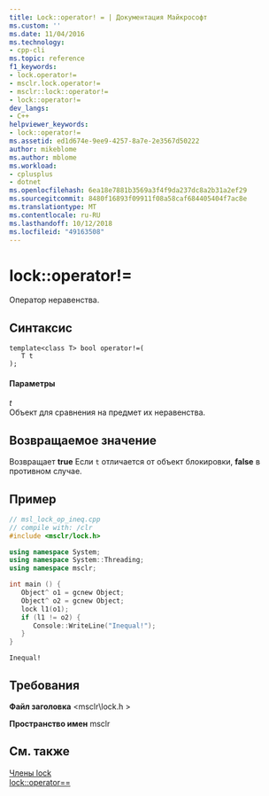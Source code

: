 ```yaml
---
title: Lock::operator! = | Документация Майкрософт
ms.custom: ''
ms.date: 11/04/2016
ms.technology:
- cpp-cli
ms.topic: reference
f1_keywords:
- lock.operator!=
- msclr.lock.operator!=
- msclr::lock::operator!=
- lock::operator!=
dev_langs:
- C++
helpviewer_keywords:
- lock::operator!=
ms.assetid: ed1d674e-9ee9-4257-8a7e-2e3567d50222
author: mikeblome
ms.author: mblome
ms.workload:
- cplusplus
- dotnet
ms.openlocfilehash: 6ea18e7881b3569a3f4f9da237dc8a2b31a2ef29
ms.sourcegitcommit: 8480f16893f09911f08a58caf684405404f7ac8e
ms.translationtype: MT
ms.contentlocale: ru-RU
ms.lasthandoff: 10/12/2018
ms.locfileid: "49163508"
---
```

# <a name="lockoperator"></a>lock::operator!=

Оператор неравенства.

## <a name="syntax"></a>Синтаксис

```
template<class T> bool operator!=(
   T t
);
```

#### <a name="parameters"></a>Параметры

*t*<br/>
Объект для сравнения на предмет их неравенства.

## <a name="return-value"></a>Возвращаемое значение

Возвращает **true** Если `t` отличается от объект блокировки, **false** в противном случае.

## <a name="example"></a>Пример

```cpp
// msl_lock_op_ineq.cpp
// compile with: /clr
#include <msclr/lock.h>

using namespace System;
using namespace System::Threading;
using namespace msclr;

int main () {
   Object^ o1 = gcnew Object;
   Object^ o2 = gcnew Object;
   lock l1(o1);
   if (l1 != o2) {
      Console::WriteLine("Inequal!");
   }
}
```

```Output
Inequal!
```

## <a name="requirements"></a>Требования

**Файл заголовка** \<msclr\lock.h >

**Пространство имен** msclr

## <a name="see-also"></a>См. также

[Члены lock](../dotnet/lock-members.md)<br/>
[lock::operator==](../dotnet/lock-operator-equality.md)
